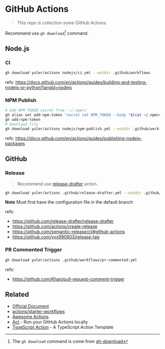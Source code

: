 # GitHub Actions

> This repo is collection some GitHub Actions.

Recommend use `gh download`[^gh-download] command.

## Node.js

### CI

```bash
gh download yuler/actions nodejs/ci.yml --outdir .github/workflows
```

refs: https://docs.github.com/en/actions/guides/building-and-testing-nodejs-or-python?langId=nodejs

### NPM Publish

```bash
# Add NPM_TOKEN secret from `~/.npmrc`
gh alias set add-npm-token "secret set NPM_TOKEN --body "$(cat ~/.npmrc | grep _authToken | sed 's/\/\/registry.npmjs.org\/:_authToken=//')""
gh add-npm-token
# Download file
gh download yuler/actions nodejs/npm-publish.yml --outdir .github/workflows
```

refs: https://docs.github.com/en/actions/guides/publishing-nodejs-packages

## GitHub

### Release

> Recommend use [release-drafter](https://github.com/release-drafter/release-drafter) action.

```bash
gh download yuler/actions .github/release-drafter.yml --outdir .github/workflows
```

**Note** Must first have the configuration file in the default branch

refs:

-   https://github.com/release-drafter/release-drafter
-   https://github.com/actions/create-release
-   https://github.com/semantic-release/cli#github-actions
-   https://github.com/yyx990803/release-tag

### PR Commented Trigger

```bash
gh download yuler/actions .github/workflows/pr-commented.yml
```

refs:

-   https://github.com/Khan/pull-request-comment-trigger

## Related

-   [Official Document](https://docs.github.com/en/actions)
-   [actions/starter-workflows](https://github.com/actions/starter-workflows)
-   [Awesome Actions](https://github.com/sdras/awesome-actions)
-   [Act](https://github.com/nektos/act) - Run your GitHub Actions locally
-   [TypeScript Action](https://github.com/actions/typescript-action) - A TypeScript Action Template

[^gh-download]: The `gh download` command is come from [gh-download](https://github.com/yuler/gh-download)
